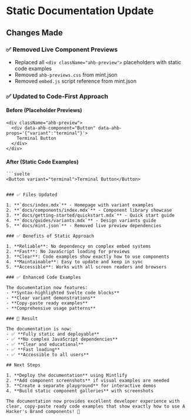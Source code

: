 # Static Documentation Update

## Changes Made

### ✅ Removed Live Component Previews
- Replaced all `<div className="ahb-preview">` placeholders with static code examples
- Removed `ahb-previews.css` from mint.json
- Removed `embed.js` script reference from mint.json

### ✅ Updated to Code-First Approach

#### Before (Placeholder Previews)
```mdx
<div className="ahb-preview">
  <div data-ahb-component="Button" data-ahb-props='{"variant":"terminal"}'>
    Terminal Button
  </div>
</div>
```

#### After (Static Code Examples)
```mdx
```svelte
<Button variant="terminal">Terminal Button</Button>
```
```

### ✅ Files Updated

1. **`docs/index.mdx`** - Homepage with variant examples
2. **`docs/components/index.mdx`** - Component library showcase
3. **`docs/getting-started/quickstart.mdx`** - Quick start guide
4. **`docs/guides/variants.mdx`** - Design variants guide
5. **`docs/mint.json`** - Removed live preview dependencies

### ✅ Benefits of Static Approach

1. **Reliable**: No dependency on complex embed systems
2. **Fast**: No JavaScript loading for previews
3. **Clear**: Code examples show exactly how to use components
4. **Maintainable**: Easy to update and keep in sync
5. **Accessible**: Works with all screen readers and browsers

### ✅ Enhanced Code Examples

The documentation now features:
- **Syntax-highlighted Svelte code blocks**
- **Clear variant demonstrations**
- **Copy-paste ready examples**
- **Comprehensive usage patterns**

### 🎯 Result

The documentation is now:
- ✅ **Fully static and deployable**
- ✅ **No complex JavaScript dependencies**
- ✅ **Clear and educational**
- ✅ **Fast loading**
- ✅ **Accessible to all users**

## Next Steps

1. **Deploy the documentation** using Mintlify
2. **Add component screenshots** if visual examples are needed
3. **Create a separate playground** for interactive demos
4. **Build static component galleries** with screenshots

The documentation now provides excellent developer experience with clear, copy-paste ready code examples that show exactly how to use A Hacker's Brand components! 🚀
